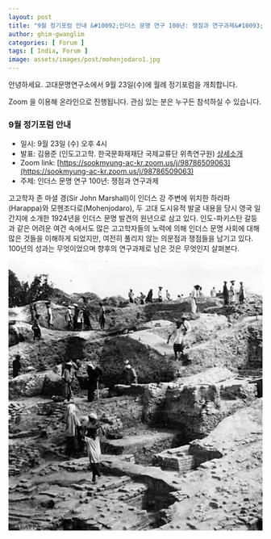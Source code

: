 ```yaml
---
layout: post
title: "9월 정기포럼 안내 &#10092;인더스 문명 연구 100년: 쟁점과 연구과제&#10093;"
author: ghim-gwanglim
categories: [ Forum ]
tags: [ India, Forum ]
image: assets/images/post/mohenjodaro1.jpg
---
```



안녕하세요. 고대문명연구소에서 9월 23일(수)에 월례 정기포럼을 개최합니다. 

Zoom 을 이용해 온라인으로 진행됩니다. 관심 있는 분은 누구든 참석하실 수 있습니다. 

### 9월 정기포럼 안내
- 일시: 9월 23일 (수) 오후 4시
- 발표: 김용준 (인도고고학. 한국문화재재단 국제교류단 위촉연구원) [상세소개](/author-yjkim)
- Zoom link: [https://sookmyung-ac-kr.zoom.us/j/98786509063](https://sookmyung-ac-kr.zoom.us/j/98786509063)
- 주제: 인더스 문명 연구 100년: 쟁점과 연구과제

고고학자 존 마셜 경(Sir John Marshall)이 인더스 강 주변에 위치한 하라파(Harappa)와 모헨조다로(Mohenjodaro), 두 고대 도시유적 발굴 내용을 당시 영국 일간지에 소개한 1924년을 인더스 문명 발견의 원년으로 삼고 있다. 인도-파키스탄 갈등과 같은 어려운 여건 속에서도 많은 고고학자들의 노력에 의해 인더스 문명 사회에 대해 많은 것들을 이해하게 되었지만, 여전히 풀리지 않는 의문점과 쟁점들을 남기고 있다. 100년의 성과는 무엇이었으며 향후의 연구과제로 남은 것은 무엇인지 살펴본다.

![20세기 초반 모헨조다로 발굴 장면](/assets/images/post/mohenjodaro2.jpg)
